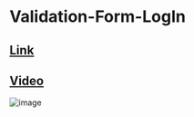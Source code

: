 # Validation-Form-LogIn
## [Link](https://hager-abd-el-galil.github.io/Validation-Form-LogIn) 
## [Video](https://user-images.githubusercontent.com/81237428/219750075-5db93afe-fffa-4d5e-a66d-5905a70288fe.mp4)

![image](https://user-images.githubusercontent.com/81237428/219750682-aa5349c4-0ca1-4636-a21c-5d3fb4db35e1.png)


